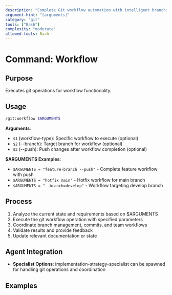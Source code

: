 ```yaml
---
description: "Complete Git workflow automation with intelligent branching and team coordination"
argument-hint: "[arguments]"
category: "git"
tools: ["Bash"]
complexity: "moderate"
allowed-tools: Bash
---
```


# Command: Workflow

## Purpose

Executes git operations for workflow functionality.

## Usage

```bash
/git:workflow $ARGUMENTS
```

**Arguments**:

- `$1` (workflow-type): Specific workflow to execute (optional)
- `$2` (--branch): Target branch for workflow (optional)
- `$3` (--push): Push changes after workflow completion (optional)

**$ARGUMENTS Examples**:

- `$ARGUMENTS = "feature-branch --push"` - Complete feature workflow with push
- `$ARGUMENTS = "hotfix main"` - Hotfix workflow for main branch
- `$ARGUMENTS = "--branch=develop"` - Workflow targeting develop branch

## Process

1. Analyze the current state and requirements based on $ARGUMENTS
2. Execute the git workflow operation with specified parameters
3. Coordinate branch management, commits, and team workflows
4. Validate results and provide feedback
5. Update relevant documentation or state

## Agent Integration

- **Specialist Options**: implementation-strategy-specialist can be spawned for handling git operations and coordination

## Examples

```bash
